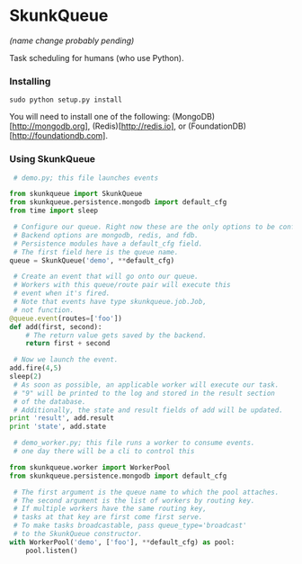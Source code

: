 SkunkQueue
==========
_(name change probably pending)_

Task scheduling for humans (who use Python).

### Installing
```sudo python setup.py install```

You will need to install one of the following: (MongoDB)[http://mongodb.org], (Redis)[http://redis.io], or (FoundationDB)[http://foundationdb.com].

### Using SkunkQueue

```python
 # demo.py; this file launches events

from skunkqueue import SkunkQueue
from skunkqueue.persistence.mongodb import default_cfg
from time import sleep

 # Configure our queue. Right now these are the only options to be configured.
 # Backend options are mongodb, redis, and fdb.
 # Persistence modules have a default_cfg field.
 # The first field here is the queue name.
queue = SkunkQueue('demo', **default_cfg)

 # Create an event that will go onto our queue.
 # Workers with this queue/route pair will execute this
 # event when it's fired.
 # Note that events have type skunkqueue.job.Job,
 # not function.
@queue.event(routes=['foo'])
def add(first, second):
    # The return value gets saved by the backend.
    return first + second

 # Now we launch the event.
add.fire(4,5)
sleep(2)
 # As soon as possible, an applicable worker will execute our task.
 # "9" will be printed to the log and stored in the result section
 # of the database.
 # Additionally, the state and result fields of add will be updated.
print 'result', add.result
print 'state', add.state
```

```python
 # demo_worker.py; this file runs a worker to consume events.
 # one day there will be a cli to control this

from skunkqueue.worker import WorkerPool
from skunkqueue.persistence.mongodb import default_cfg

 # The first argument is the queue name to which the pool attaches.
 # The second argument is the list of workers by routing key.
 # If multiple workers have the same routing key,
 # tasks at that key are first come first serve.
 # To make tasks broadcastable, pass queue_type='broadcast'
 # to the SkunkQueue constructor.
with WorkerPool('demo', ['foo'], **default_cfg) as pool:
    pool.listen()
```
